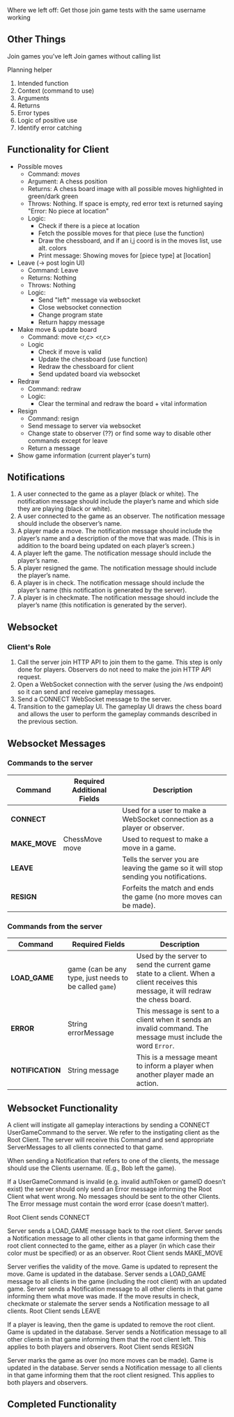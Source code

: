Where we left off:
Get those join game tests with the same username working

## Other Things
Join games you've left
Join games without calling list

Planning helper
1. Intended function
2. Context (command to use)
3. Arguments
4. Returns
5. Error types
6. Logic of positive use
7. Identify error catching

## Functionality for Client
* Possible moves
  * Command: _moves_
  * Argument: A chess position
  * Returns: A chess board image with all possible moves highlighted in green/dark green
  * Throws: Nothing. If space is empty, red error text is returned saying "Error: No piece at location"
  * Logic:
    * Check if there is a piece at location
    * Fetch the possible moves for that piece (use the function)
    * Draw the chessboard, and if an i,j coord is in the moves list, use alt. colors
    * Print message: Showing moves for [piece type] at [location]
* Leave (-> post login UI)
  * Command: Leave
  * Returns: Nothing
  * Throws: Nothing
  * Logic:
    * Send "left" message via websocket
    * Close websocket connection
    * Change program state
    * Return happy message
* Make move & update board
  * Command: move <r,c> <r,c>
  * Logic
    * Check if move is valid
    * Update the chessboard (use function)
    * Redraw the chessboard for client
    * Send updated board via websocket
* Redraw
  * Command: redraw
  * Logic:
    * Clear the terminal and redraw the board + vital information
* Resign
  * Command: resign
  * Send message to server via websocket
  * Change state to observer (??) or find some way to disable other commands except for leave
  * Return a message
* Show game information (current player's turn)


## Notifications
1. A user connected to the game as a player (black or white). The notification message should include the player’s name and which side they are playing (black or white).
2. A user connected to the game as an observer. The notification message should include the observer’s name.
3. A player made a move. The notification message should include the player’s name and a description of the move that was made. (This is in addition to the board being updated on each player’s screen.)
4. A player left the game. The notification message should include the player’s name.
5. A player resigned the game. The notification message should include the player’s name.
6. A player is in check. The notification message should include the player’s name (this notification is generated by the server). 
7. A player is in checkmate. The notification message should include the player’s name (this notification is generated by the server).

## Websocket

### Client's Role
1. Call the server join HTTP API to join them to the game. This step is only done for players. Observers do not need to make the join HTTP API request.
2. Open a WebSocket connection with the server (using the /ws endpoint) so it can send and receive gameplay messages. 
3. Send a CONNECT WebSocket message to the server. 
4. Transition to the gameplay UI. The gameplay UI draws the chess board and allows the user to perform the gameplay commands described in the previous section.

## Websocket Messages
### Commands to the server

| Command       | Required Additional Fields | Description                                                                          |
| ------------- | -------------------------- | ------------------------------------------------------------------------------------ |
| **CONNECT**   |                            | Used for a user to make a WebSocket connection as a player or observer.              |
| **MAKE_MOVE** | ChessMove move             | Used to request to make a move in a game.                                            |
| **LEAVE**     |                            | Tells the server you are leaving the game so it will stop sending you notifications. |
| **RESIGN**    |                            | Forfeits the match and ends the game (no more moves can be made).                    |

### Commands from the server
| Command          | Required Fields                                        | Description                                                                                                                         |
| ---------------- | ------------------------------------------------------ | ----------------------------------------------------------------------------------------------------------------------------------- |
| **LOAD_GAME**    | game (can be any type, just needs to be called `game`) | Used by the server to send the current game state to a client. When a client receives this message, it will redraw the chess board. |
| **ERROR**        | String errorMessage                                    | This message is sent to a client when it sends an invalid command. The message must include the word `Error`.                       |
| **NOTIFICATION** | String message                                         | This is a message meant to inform a player when another player made an action.                                                      |

## Websocket Functionality
A client will instigate all gameplay interactions by sending a CONNECT UserGameCommand to the server. We refer to the instigating client as the Root Client. The server will receive this Command and send appropriate ServerMessages to all clients connected to that game.

When sending a Notification that refers to one of the clients, the message should use the Clients username. (E.g., Bob left the game).

If a UserGameCommand is invalid (e.g. invalid authToken or gameID doesn’t exist) the server should only send an Error message informing the Root Client what went wrong. No messages should be sent to the other Clients. The Error message must contain the word error (case doesn’t matter).

Root Client sends CONNECT

Server sends a LOAD_GAME message back to the root client.
Server sends a Notification message to all other clients in that game informing them the root client connected to the game, either as a player (in which case their color must be specified) or as an observer.
Root Client sends MAKE_MOVE

Server verifies the validity of the move.
Game is updated to represent the move. Game is updated in the database.
Server sends a LOAD_GAME message to all clients in the game (including the root client) with an updated game.
Server sends a Notification message to all other clients in that game informing them what move was made.
If the move results in check, checkmate or stalemate the server sends a Notification message to all clients.
Root Client sends LEAVE

If a player is leaving, then the game is updated to remove the root client. Game is updated in the database.
Server sends a Notification message to all other clients in that game informing them that the root client left. This applies to both players and observers.
Root Client sends RESIGN

Server marks the game as over (no more moves can be made). Game is updated in the database.
Server sends a Notification message to all clients in that game informing them that the root client resigned. This applies to both players and observers.

## Completed Functionality